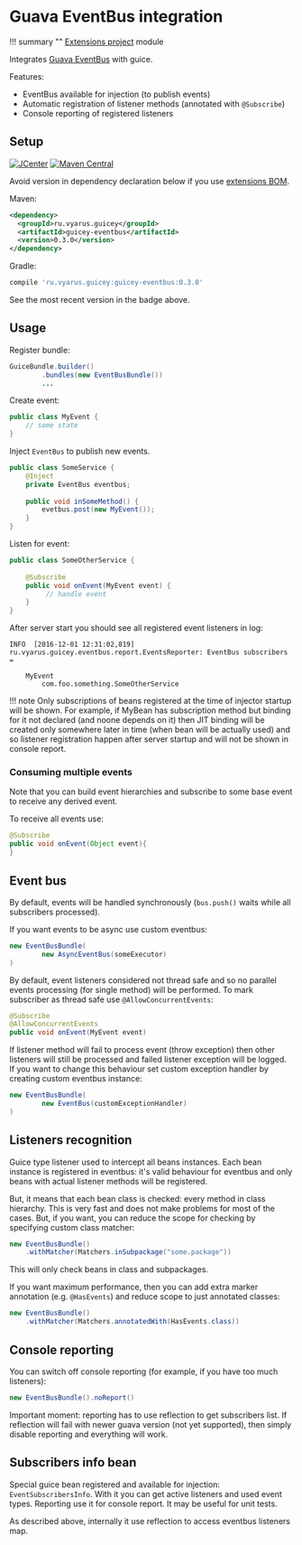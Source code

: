 # Guava EventBus integration

!!! summary ""
    [Extensions project](https://github.com/xvik/dropwizard-guicey-ext/tree/master/guicey-eventbus) module


Integrates [Guava EventBus](https://github.com/google/guava/wiki/EventBusExplained) with guice.
 
Features:

* EventBus available for injection (to publish events)
* Automatic registration of listener methods (annotated with `@Subscribe`)
* Console reporting of registered listeners
 
## Setup

[![JCenter](https://img.shields.io/bintray/v/vyarus/xvik/dropwizard-guicey-ext.svg?label=jcenter)](https://bintray.com/vyarus/xvik/dropwizard-guicey-ext/_latestVersion)
[![Maven Central](https://img.shields.io/maven-central/v/ru.vyarus.guicey/guicey-eventbus.svg?style=flat)](https://maven-badges.herokuapp.com/maven-central/ru.vyarus.guicey/guicey-eventbus)

Avoid version in dependency declaration below if you use [extensions BOM](bom.md). 

Maven:

```xml
<dependency>
  <groupId>ru.vyarus.guicey</groupId>
  <artifactId>guicey-eventbus</artifactId>
  <version>0.3.0</version>
</dependency>
```

Gradle:

```groovy
compile 'ru.vyarus.guicey:guicey-eventbus:0.3.0'
```

See the most recent version in the badge above.

## Usage

Register bundle:

```java
GuiceBundle.builder()        
        .bundles(new EventBusBundle())
        ...
```

Create event:

```java
public class MyEvent {
    // some state
}
```

Inject `EventBus` to publish new events.

```java
public class SomeService {
    @Inject
    private EventBus eventbus;    
    
    public void inSomeMethod() {
        evetbus.post(new MyEvent());
    }
}
```

Listen for event:

```java
public class SomeOtherService {
    
    @Subscribe
    public void onEvent(MyEvent event) {
         // handle event   
    }
}
```

After server start you should see all registered event listeners in log:

```
INFO  [2016-12-01 12:31:02,819] ru.vyarus.guicey.eventbus.report.EventsReporter: EventBus subscribers = 

    MyEvent
        com.foo.something.SomeOtherService        

```

!!! note 
    Only subscriptions of beans registered at the time of injector startup will be shown.
    For example, if MyBean has subscription method but binding for it not declared (and noone depends on it)
    then JIT binding will be created only somewhere later in time (when bean will be actually used) and 
    so listener registration happen after server startup and will not be shown in console report.

### Consuming multiple events
  
Note that you can build event hierarchies and subscribe to some base event to receive any derived event.   

To receive all events use:

```java
@Subscribe
public void onEvent(Object event){    
}
```
  
## Event bus 

By default, events will be handled synchronously (`bus.push()` waits while all subscribers processed).
 
If you want events to be async use custom eventbus:
 
```java
new EventBusBundle(
        new AsyncEventBus(someExecutor)
)
``` 

By default, event listeners considered not thread safe and so no parallel events processing (for single method) 
will be performed. To mark subscriber as thread safe use `@AllowConcurrentEvents`:

```java
@Subscribe
@AllowConcurrentEvents
public void onEvent(MyEvent event)      
```

If listener method will fail to process event (throw exception) then other listeners will still be processed
and failed listener exception will be logged. If you want to change this behaviour set custom exception 
handler by creating custom eventbus instance:

```java
new EventBusBundle(
        new EventBus(customExceptionHandler)
)
```

## Listeners recognition

Guice type listener used to intercept all beans instances. Each bean instance is registered in eventbus: 
it's valid behaviour for eventbus and only beans with actual listener methods will be registered.

But, it means that each bean class is checked: every method in class hierarchy. This is very fast and
does not make problems for most of the cases. But, if you want, you can reduce the scope for checking by
specifying custom class matcher:
 
```java
new EventBusBundle()
    .withMatcher(Matchers.inSubpackage("some.package"))
```

This will only check beans in class and subpackages.

If you want maximum performance, then you can add extra marker annotation (e.g. `@HasEvents`) and reduce
scope to just annotated classes:

```java
new EventBusBundle()
    .withMatcher(Matchers.annotatedWith(HasEvents.class))
```


## Console reporting

You can switch off console reporting (for example, if you have too much listeners):

```java
new EventBusBundle().noReport()
```

Important moment: reporting has to use reflection to get subscribers list. If reflection will fail with newer guava version
(not yet supported), then simply disable reporting and everything will work.

## Subscribers info bean

Special guice bean registered and available for injection: `EventSubscribersInfo`.
With it you can get active listeners and used event types. Reporting use it for console report.
It may be useful for unit tests.

As described above, internally it use reflection to access eventbus listeners map. 
